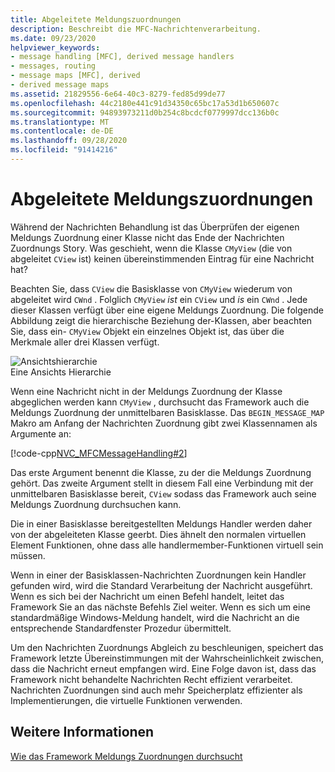 ```yaml
---
title: Abgeleitete Meldungszuordnungen
description: Beschreibt die MFC-Nachrichtenverarbeitung.
ms.date: 09/23/2020
helpviewer_keywords:
- message handling [MFC], derived message handlers
- messages, routing
- message maps [MFC], derived
- derived message maps
ms.assetid: 21829556-6e64-40c3-8279-fed85d99de77
ms.openlocfilehash: 44c2180e441c91d34350c65bc17a53d1b650607c
ms.sourcegitcommit: 94893973211d0b254c8bcdcf0779997dcc136b0c
ms.translationtype: MT
ms.contentlocale: de-DE
ms.lasthandoff: 09/28/2020
ms.locfileid: "91414216"
---
```

# <a name="derived-message-maps"></a>Abgeleitete Meldungszuordnungen

Während der Nachrichten Behandlung ist das Überprüfen der eigenen Meldungs Zuordnung einer Klasse nicht das Ende der Nachrichten Zuordnungs Story. Was geschieht, wenn die Klasse `CMyView` (die von abgeleitet `CView` ist) keinen übereinstimmenden Eintrag für eine Nachricht hat?

Beachten Sie, dass `CView` die Basisklasse von `CMyView` wiederum von abgeleitet wird `CWnd` . Folglich `CMyView` *ist* ein `CView` und *is* ein `CWnd` . Jede dieser Klassen verfügt über eine eigene Meldungs Zuordnung. Die folgende Abbildung zeigt die hierarchische Beziehung der-Klassen, aber beachten Sie, dass ein- `CMyView` Objekt ein einzelnes Objekt ist, das über die Merkmale aller drei Klassen verfügt.

![Ansichtshierarchie](../mfc/media/vc38621.gif "Ansichtshierarchie") <br/>
Eine Ansichts Hierarchie

Wenn eine Nachricht nicht in der Meldungs Zuordnung der Klasse abgeglichen werden kann `CMyView` , durchsucht das Framework auch die Meldungs Zuordnung der unmittelbaren Basisklasse. Das `BEGIN_MESSAGE_MAP` Makro am Anfang der Nachrichten Zuordnung gibt zwei Klassennamen als Argumente an:

[!code-cpp[NVC_MFCMessageHandling#2](codesnippet/cpp/derived-message-maps_1.cpp)]

Das erste Argument benennt die Klasse, zu der die Meldungs Zuordnung gehört. Das zweite Argument stellt in diesem Fall eine Verbindung mit der unmittelbaren Basisklasse bereit, `CView` sodass das Framework auch seine Meldungs Zuordnung durchsuchen kann.

Die in einer Basisklasse bereitgestellten Meldungs Handler werden daher von der abgeleiteten Klasse geerbt. Dies ähnelt den normalen virtuellen Element Funktionen, ohne dass alle handlermember-Funktionen virtuell sein müssen.

Wenn in einer der Basisklassen-Nachrichten Zuordnungen kein Handler gefunden wird, wird die Standard Verarbeitung der Nachricht ausgeführt. Wenn es sich bei der Nachricht um einen Befehl handelt, leitet das Framework Sie an das nächste Befehls Ziel weiter. Wenn es sich um eine standardmäßige Windows-Meldung handelt, wird die Nachricht an die entsprechende Standardfenster Prozedur übermittelt.

Um den Nachrichten Zuordnungs Abgleich zu beschleunigen, speichert das Framework letzte Übereinstimmungen mit der Wahrscheinlichkeit zwischen, dass die Nachricht erneut empfangen wird. Eine Folge davon ist, dass das Framework nicht behandelte Nachrichten Recht effizient verarbeitet. Nachrichten Zuordnungen sind auch mehr Speicherplatz effizienter als Implementierungen, die virtuelle Funktionen verwenden.

## <a name="see-also"></a>Weitere Informationen

[Wie das Framework Meldungs Zuordnungen durchsucht](how-the-framework-searches-message-maps.md)
